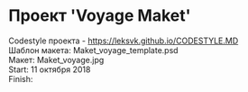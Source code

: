 # Проект 'Voyage Maket'

Codestyle проекта - https://leksvk.github.io/CODESTYLE.MD  
Шаблон макета: Maket_voyage_template.psd  
Макет: Maket_voyage.jpg  
Start: 11 октября 2018  
Finish:  

